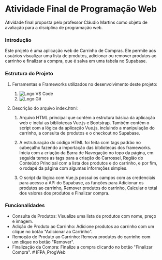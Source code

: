 # Atividade Final de Programação Web
Atividade final proposta pelo professor Cláudio Martins como objeto de avaliação para a disciplina de programação web.

### Introdução
Este projeto é uma aplicação web de Carrinho de Compras. Ele permite aos usuários visualizar uma lista de produtos, adicionar ou remover produtos ao carrinho e finalizar a compra, que é salva em uma tabela no Supabase.

### Estrutura do Projeto
1. Ferramentas e Frameworks utilizados no desenvolvimento deste projeto:
    1. ![Logo VS Code](css/logo-vscode-1.png)
    2. ![Logo Git](css/git-logo.png)

2. Descrição do arquivo index.html:
   1. Arquivo HTML principal que contém a estrutura básica da aplicação web e inclui as bibliotecas Vue.js e Bootstrap. Também contém o script com a lógica da aplicação 
      Vue.js, incluindo a manipulação do carrinho, a consulta de produtos e o checkout no Supabase.
      
   2. A estruturação do código HTML foi feita com tags padrão no cabeçalho fazendo a importação das bibliotecas dos frameworks. Inicia com a criação da Barra de Navegação no topo da
      página, em seguida temos as tags para a criação do Carrossel, Região do Conteúdo Principal com a lista dos produtos e do carrinho, e por fim, o rodapé da página com algumas 
      informções simples.
   
   3. O script da lógica com Vue.js possui os campos com as credenciais para acesso a API do Supabase, as funções para Adicionar os produtos ao carrinho, Remover produtos do carrinho,
      Calcular o total dos valores dos produtos e Finalizar compra.

### Funcionalidades
* Consulta de Produtos: Visualize uma lista de produtos com nome, preço e imagem.
* Adição de Produto ao Carrinho: Adicione produtos ao carrinho com um clique no botão "Adicionar ao Carrinho".
* Remoção de Produto ao Carrinho: Remova produtos do carrinho com um clique no botão "Remover".
* Finalização da Compra: Finalize a compra clicando no botão "Finalizar Compra".
#   I F P A _ P r o g W e b  
 